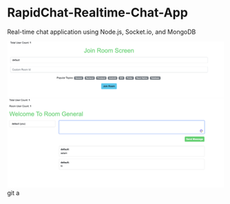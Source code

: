 # RapidChat-Realtime-Chat-App

Real-time chat application using Node.js, Socket.io, and MongoDB

![Join](image-1.png)
![Room](image.png)
git a